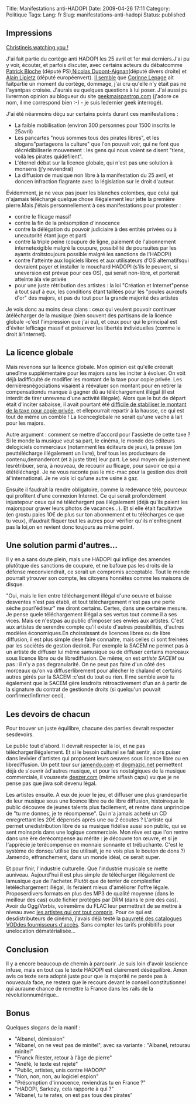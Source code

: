 Title: Manifestations anti-HADOPI
Date: 2009-04-26 17:11
Category: Politique
Tags:
Lang: fr
Slug: manifestations-anti-hadopi
Status: published

Impressions
-----------

[Christineis watching you !](http://jaffiche.fr/manifestation-anti-hadopi-le-25-avril-2009-306)

J'ai fait partie du cortège anti HADOPI les 25 avril et 1er mai derniers.J'ai pu y voir, écouter, et parfois discuter, avec certains acteurs du débatcomme [Patrick Bloche](http://fr.wikipedia.org/wiki/Patrick_Bloche) (député PS),[Nicolas Dupont-Aignan](http://fr.wikipedia.org/wiki/Nicolas_Dupont-Aignan)(député divers droite) et [Alain Lipietz](http://fr.wikipedia.org/wiki/Alain_Lipietz) (député européenvert). [Il semble](http://jour-pour-jour.hautetfort.com/archive/2009/05/01/hadopi-manif-dans-la-manif-aujourd-hui.html) que [Corinne Lepage](http://fr.wikipedia.org/wiki/Corinne_Lepage) ait faitpartie un moment du cortège, dommage, j'ai cru qu'elle n'y était pas ne l'ayantpas croisée. J'aurais eu quelques questions à lui poser. J'ai aussi pu livrermon opinion au blogueur du site [geekmaispastrop.com](http://www.geekmaispastrop.com/2009/05/1er-mai-deputes-et-geeks-menent-le-cortege-contre-hadopi/) (j'adore ce nom, il me correspond bien :-) - je suis ledernier geek interrogé).

J'ai été néanmoins déçu sur certains points durant ces manifestations :

-   La faible mobilisation (environ 300 personnes pour 1500 inscrits le 25avril)
-   Les pancartes "nous sommes tous des pirates libres", et les slogans"partageons la culture" que l'on pouvait voir, qui ne font que décrédibiliserle mouvement : les gens qui nous voient se disent "tiens, voilà les pirates quidéfilent".
-   L'éternel débat sur la licence globale, qui n'est pas une solution à monsens (j'y reviendrai)
-   La diffusion de musique non libre à la manifestation du 25 avril, et doncen infraction flagrante avec la législation sur le droit d'auteur.

Évidemment, je ne veux pas jouer les blanches colombes, que celui qui n'ajamais téléchargé quelque chose illégalement leur jette la première pierre.Mais j'étais personnellement à ces manifestations pour protester :

-   contre le flicage massif
-   contre la fin de la présomption d'innocence
-   contre la délégation du pouvoir judiciaire à des entités privées ou à uneautorité étant juge et parti
-   contre la triple peine (coupure de ligne, paiement de l'abonnement internetexigible malgré la coupure, possibilité de poursuites par les ayants droitstoujours possible malgré les sanctions de l'HADOPI)
-   contre l'atteinte aux logiciels libres et aux utilisateurs d'OS alternatifsqui devraient payer et installer le mouchard HADOPI (s'ils le peuvent, si uneversion est prévue pour ces OS), qui serait non-libre, et porterait atteinte àla vie privée
-   pour une juste rétribution des artistes : la loi "Création et Internet"pense à tout sauf à eux, les conditions étant taillées pour les "poules auxœufs d'or" des majors, et pas du tout pour la grande majorité des artistes

Je vois donc au moins deux clans : ceux qui veulent pouvoir continuer àtélécharger de la musique (bien souvent des partisans de la licence globale -c'est l'impression que j'ai eu), et ceux pour qui le principal est d'éviter leflicage massif et préserver les libertés individuelles (comme le droit àl'Internet).

La licence globale
------------------

Mais revenons sur la licence globale. Mon opinion est qu'elle créerait unedîme supplémentaire pour les majors sans les inciter à évoluer. On voit déjà ladifficulté de modifier les montant de la taxe pour copie privée. Les dernièresnégociations visaient à réévaluer son montant pour en retirer la compensationdu manque à gagner dû au téléchargement illégal (il est interdit de tirer unrevenu d'une activité illégale). Alors que le but de départ était d'inciter sabaisse, il avait pourtant été [difficile de stabiliser le montant de la taxe pour copie privée](http://www.numerama.com/magazine/12113-La-taxe-pour-copie-privee-de-nouveau-attaquee-au-Conseil-d-Etat.html), et ellepourrait repartir à la hausse, ce qui est tout de même un comble ! La licenceglobale ne serait qu'une vache à lait pour les majors.

Autre argument : comment se mettre d'accord pour l'assiette de cette taxe ?Si le monde la musique veut sa part, le cinéma, le monde des éditeurs delogiciels commerciaux (notamment les éditeurs de jeux), la presse (on peuttélécharge illégalement un livre), bref tous les producteurs de contenu,demanderont (et à juste titre) leur part. Le seul moyen de justement lesrétribuer, sera, à nouveau, de recourir au flicage, pour savoir ce qui a ététéléchargé. Je ne vous raconte pas le mic-mac pour la gestion des droit àl'international. Je ne vois ici qu'une autre usine à gaz.

Ensuite il faudrait la rendre obligatoire, comme la redevance télé, pourceux qui profitent d'une connexion Internet. Ce qui serait profondément injustepour ceux qui né téléchargent pas illégalement (déjà qu'ils paient les majorspour graver leurs photos de vacances...). Et si elle était facultative (en grostu paies 10€ de plus sur ton abonnement et tu télécharges ce que tu veux), ilfaudrait fliquer tout les autres pour vérifier qu'ils n'enfreignent pas la loi,on en revient donc toujours au même point.

Une solution parmi d'autres...
------------------------------

Il y en a sans doute plein, mais une HADOPI qui inflige des amendes plutôtque des sanctions de coupure, et ne bafoue pas les droits de la défense meconviendrait, ce serait un compromis acceptable. Tout le monde pourrait ytrouver son compte, les citoyens honnêtes comme les maisons de disque.

"Oui, mais le lien entre téléchargement illégal d'une oeuvre et baisse desventes n'est pas établi, et tout téléchargement n'est pas une perte sèche pourl'éditeur" me diront certains. Certes, dans une certaine mesure. Je pense quele téléchargement illégal a ses vertus tout comme il a ses vices. Mais ce n'estpas au public d'imposer ses envies aux artistes. C'est aux artistes de serendre compte qu'il existe d'autres possibilités, d'autres modèles économiques.En choississant de licences libres ou de libre diffusion, il est plus simple dese faire connaitre, mais celles ci sont freinées par les sociétés de gestion dedroit. Par exemple la SACEM ne permet pas à un artiste de diffuser lui même samusique ou de diffuser certains morceaux sous licence libre ou de librediffusion. De même, on est *artiste SACEM* ou pas : il n'y a pas degranularité. On ne peut pas faire d'un côté des morceaux qu'on va diffuserlibrement pour allécher le chaland et certains autres gérés par la SACEM :c'est du tout ou rien. Il me semble avoir lu également que la SACEM gère lesdroits rétroactivement d'un an à partir de la signature du contrat de gestionde droits (si quelqu'un pouvait confirmer/infirmer ceci).

Les devoirs de chacun
---------------------

Pour trouver un juste équilibre, chacune des parties devrait respecter sesdevoirs.

Le public tout d'abord. Il devrait respecter la loi, et ne pas téléchargerillégalement. Et si le besoin culturel se fait sentir, alors puiser dans levivier d'artistes qui proposent leurs oeuvres sous licence libre ou en librediffusion. Un petit tour sur [jamendo.com](http://www.jamendo.com) et [dogmazic.net](http://www.dogmazic.net) permettent déjà de s'ouvrir àd'autres musique, et pour les nostalgiques de la musique commerciale, il vousreste [deezer.com](http://www.deezer.com/) (même siflash çapu) vu que je ne pense pas que jiwa soit devenu légal.

Les artistes ensuite. A eux de jouer le jeu, et diffuser une plus grandepartie de leur musique sous une licence libre ou de libre diffusion, histoireque le public découvre de jeunes talents plus facilement, et rentre dans unprincipe de "tu me donnes, je te récompense". Qui n'a jamais acheté un CD enregrettant les 20€ dépensés après une ou 2 écoutes ? L'artiste qui permet unedistribution libre de sa musique fidélise aussi son public, qui se sent moinspris dans une logique commerciale. Mon rêve est que l'on rentre dans une ère derécompense au mérite : je découvre ton œuvre, et si je l'apprécie je terécompense en monnaie sonnante et trébuchante. C'est le système de donsqu'utilise (ou utilisait, je ne vois plus le bouton de dons ?) Jamendo, etfranchement, dans un monde idéal, ce serait super.

Et pour finir, l'industrie culturelle. Que l'industrie musicale se mette auniveau. Aujourd'hui il est plus simple de télécharger illégalement de lamusique que de l'acheter. Plutôt que de tenter de complexifier letéléchargement illégal, ils feraient mieux d'améliorer l'offre légale. Proposerdivers formats en plus des MP3 de qualité moyenne (dans le meilleur des cas) oude fichier protégés par DRM (dans le pire des cas). Avoir du Ogg/Vorbis, voiremême du FLAC leur permettrait de se mettre à niveau avec [les artistes qui ont tout compris](http://nin.com). Pour ce qui est desdistributeurs de cinéma, j'avais déjà testé la [pauvreté des catalogues VODdes fournisseurs d'accès](http://linuxfr.org//comments/1018678.html#1018678). Sans compter les tarifs prohibitifs pour unelocation dématérialisée...

Conclusion
----------

Il y a encore beaucoup de chemin à parcourir. Je suis loin d'avoir lascience infuse, mais en tout cas le texte HADOPI est clairement déséquilibré. Amon avis ce texte sera adopté juste pour que la majorité ne perde pas à nouveaula face, ne restera que le recours devant le conseil constitutionnel qui auraune chance de remettre la France dans les rails de la révolutionnumérique..

Bonus
-----

Quelques slogans de la manif :

-   "Albanel, démission"
-   "Albanel, on ne veut pas de minitel", avec sa variante : "Albanel, retourau minitel"
-   "Franck Riester, retour à l'âge de pierre"
-   "Anéfé, le texte est rejeté"
-   "Public, artistes, unis contre HADOPI"
-   "Non, non, non, au logiciel espion"
-   "Présomption d'innocence, reviendras tu en France ?"
-   "HADOPI, Sarkozy, cela rapporte à qui ?"
-   "Albanel, tu te rates, on est pas tous des pirates"

